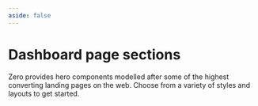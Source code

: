 ```yaml
---
aside: false
---
```


# Dashboard page sections

<!-- markdownlint-disable no-inline-html -->
<script setup>
import PreviewCode from '@theme/components/shared/PreviewCode.vue';
import TutorialNumber from '@theme/components/shared/TutorialNumber.vue';
</script>

Zero provides hero components modelled after some of the highest converting landing pages on the web. Choose from a variety of styles and layouts to get started.

<PreviewCode title="Simple centered">
  <template #preview>
    <img src="https://github.com/user-attachments/assets/791fbd51-46b9-4227-8a4c-d1959b1ee984" class="w-full h-full rounded-lg" lazy />
  </template>
  <template #code>
    <div class="language-blade vp-adaptive-theme line-numbers-mode"><button title="Copy Code" class="copy"></button><span class="lang">blade</span><pre class="shiki shiki-themes one-dark-pro one-dark-pro vp-code" tabindex="0"><code><span class="line"><span style="--shiki-light:#ABB2BF;--shiki-dark:#ABB2BF;">&lt;</span><span style="--shiki-light:#E06C75;--shiki-dark:#E06C75;">section</span><span style="--shiki-light:#D19A66;--shiki-dark:#D19A66;"> class</span><span style="--shiki-light:#ABB2BF;--shiki-dark:#ABB2BF;">=</span><span style="--shiki-light:#98C379;--shiki-dark:#98C379;">"relative z-20 w-full overflow-hidden zero-hero-section bg-[url(/public/assets/img/zero-hero.png)] bg-cover bg-no-repeat bg-center h-[calc(100vh-7rem)] flex flex-col justify-center items-center"</span><span style="--shiki-light:#D19A66;--shiki-dark:#D19A66;"> data-zero-component</span><span style="--shiki-light:#ABB2BF;--shiki-dark:#ABB2BF;">=</span><span style="--shiki-light:#98C379;--shiki-dark:#98C379;">"Hero"</span><span style="--shiki-light:#ABB2BF;--shiki-dark:#ABB2BF;">&gt;</span></span>
<span class="line"><span style="--shiki-light:#ABB2BF;--shiki-dark:#ABB2BF;">    &lt;</span><span style="--shiki-light:#E06C75;--shiki-dark:#E06C75;">div</span><span style="--shiki-light:#D19A66;--shiki-dark:#D19A66;"> class</span><span style="--shiki-light:#ABB2BF;--shiki-dark:#ABB2BF;">=</span><span style="--shiki-light:#98C379;--shiki-dark:#98C379;">"relative z-20 w-full overflow-hidden lg:relative"</span><span style="--shiki-light:#ABB2BF;--shiki-dark:#ABB2BF;">&gt;</span></span>
<span class="line"><span style="--shiki-light:#ABB2BF;--shiki-dark:#ABB2BF;">        &lt;</span><span style="--shiki-light:#E06C75;--shiki-dark:#E06C75;">div</span><span style="--shiki-light:#D19A66;--shiki-dark:#D19A66;"> id</span><span style="--shiki-light:#ABB2BF;--shiki-dark:#ABB2BF;">=</span><span style="--shiki-light:#98C379;--shiki-dark:#98C379;">"container"</span><span style="--shiki-light:#D19A66;--shiki-dark:#D19A66;"> class</span><span style="--shiki-light:#ABB2BF;--shiki-dark:#ABB2BF;">=</span><span style="--shiki-light:#98C379;--shiki-dark:#98C379;">"relative z-20 flex flex-col items-center h-auto pb-16 mx-auto max-w-7xl sm:pb-16 md:pb-20 lg:pb-28 md:px-3 md:pt-0 lg:flex-row lg:relative"</span><span style="--shiki-light:#ABB2BF;--shiki-dark:#ABB2BF;">&gt;</span></span>
<span class="line"><span style="--shiki-light:#ABB2BF;--shiki-dark:#ABB2BF;">            &lt;</span><span style="--shiki-light:#E06C75;--shiki-dark:#E06C75;">div</span><span style="--shiki-light:#D19A66;--shiki-dark:#D19A66;"> class</span><span style="--shiki-light:#ABB2BF;--shiki-dark:#ABB2BF;">=</span><span style="--shiki-light:#98C379;--shiki-dark:#98C379;">"px-4 pt-10 mx-auto md:pt-20 max-w-7xl lg:pt-24 lg:px-8"</span><span style="--shiki-light:#ABB2BF;--shiki-dark:#ABB2BF;">&gt;</span></span>
<span class="line"><span style="--shiki-light:#ABB2BF;--shiki-dark:#ABB2BF;">                &lt;</span><span style="--shiki-light:#E06C75;--shiki-dark:#E06C75;">div</span><span style="--shiki-light:#D19A66;--shiki-dark:#D19A66;"> class</span><span style="--shiki-light:#ABB2BF;--shiki-dark:#ABB2BF;">=</span><span style="--shiki-light:#98C379;--shiki-dark:#98C379;">"relative z-20 max-w-5xl mx-auto text-left sm:text-center"</span><span style="--shiki-light:#ABB2BF;--shiki-dark:#ABB2BF;">&gt;</span></span>
<span class="line"><span style="--shiki-light:#ABB2BF;--shiki-dark:#ABB2BF;">                    &lt;</span><span style="--shiki-light:#E06C75;--shiki-dark:#E06C75;">h1</span><span style="--shiki-light:#D19A66;--shiki-dark:#D19A66;"> class</span><span style="--shiki-light:#ABB2BF;--shiki-dark:#ABB2BF;">=</span><span style="--shiki-light:#98C379;--shiki-dark:#98C379;">"max-w-full mx-auto text-4xl font-bold sm:text-pretty tracking-tighter sm:tracking-normal sm:text-6xl text-neutral-950 md:text-7xl lg:text-8xl xl:text-[102px] giarek"</span><span style="--shiki-light:#ABB2BF;--shiki-dark:#ABB2BF;">&gt;</span></span>
<span class="line"><span style="--shiki-light:#ABB2BF;--shiki-dark:#ABB2BF;">                        Compose your UIs&lt;</span><span style="--shiki-light:#E06C75;--shiki-dark:#E06C75;">br</span><span style="--shiki-light:#ABB2BF;--shiki-dark:#ABB2BF;">&gt;&lt;</span><span style="--shiki-light:#E06C75;--shiki-dark:#E06C75;">span</span><span style="--shiki-light:#D19A66;--shiki-dark:#D19A66;"> class</span><span style="--shiki-light:#ABB2BF;--shiki-dark:#ABB2BF;">=</span><span style="--shiki-light:#98C379;--shiki-dark:#98C379;">"bg-[linear-gradient(315deg,#FFAA49_25%,#EC504B)] bg-clip-text [-webkit-text-fill-color:transparent]"</span><span style="--shiki-light:#ABB2BF;--shiki-dark:#ABB2BF;">&gt;Supafast...&lt;/</span><span style="--shiki-light:#E06C75;--shiki-dark:#E06C75;">span</span><span style="--shiki-light:#ABB2BF;--shiki-dark:#ABB2BF;">&gt;</span></span>
<span class="line"><span style="--shiki-light:#ABB2BF;--shiki-dark:#ABB2BF;">                    &lt;/</span><span style="--shiki-light:#E06C75;--shiki-dark:#E06C75;">h1</span><span style="--shiki-light:#ABB2BF;--shiki-dark:#ABB2BF;">&gt;</span></span>
<span class="line"><span style="--shiki-light:#ABB2BF;--shiki-dark:#ABB2BF;">                    &lt;</span><span style="--shiki-light:#E06C75;--shiki-dark:#E06C75;">p</span><span style="--shiki-light:#D19A66;--shiki-dark:#D19A66;"> class</span><span style="--shiki-light:#ABB2BF;--shiki-dark:#ABB2BF;">=</span><span style="--shiki-light:#98C379;--shiki-dark:#98C379;">"w-full max-w-full mx-auto mt-4 text-base text-left text-neutral-600 sm:w-auto sm:text-center sm:mt-5 sm:max-w-3xl md:text-lg lg:text-xl"</span><span style="--shiki-light:#ABB2BF;--shiki-dark:#ABB2BF;">&gt;</span></span>
<span class="line"><span style="--shiki-light:#ABB2BF;--shiki-dark:#ABB2BF;">                        Leaf Zero is a carefully crafted group of free components, page</span></span>
<span class="line"><span style="--shiki-light:#ABB2BF;--shiki-dark:#ABB2BF;">                        sections, UI blocks and application scaffolds, fully charged</span></span>
<span class="line"><span style="--shiki-light:#ABB2BF;--shiki-dark:#ABB2BF;">                        with Alpine, Leaf and Tailwind that will get you started on</span></span>
<span class="line"><span style="--shiki-light:#ABB2BF;--shiki-dark:#ABB2BF;">                        your next big idea in minutes</span></span>
<span class="line"><span style="--shiki-light:#ABB2BF;--shiki-dark:#ABB2BF;">                    &lt;/</span><span style="--shiki-light:#E06C75;--shiki-dark:#E06C75;">p</span><span style="--shiki-light:#ABB2BF;--shiki-dark:#ABB2BF;">&gt;</span></span>
<span class="line"><span style="--shiki-light:#ABB2BF;--shiki-dark:#ABB2BF;">                &lt;/</span><span style="--shiki-light:#E06C75;--shiki-dark:#E06C75;">div</span><span style="--shiki-light:#ABB2BF;--shiki-dark:#ABB2BF;">&gt;</span></span>
<span class="line"></span>
<span class="line"><span style="--shiki-light:#ABB2BF;--shiki-dark:#ABB2BF;">                &lt;</span><span style="--shiki-light:#E06C75;--shiki-dark:#E06C75;">div</span><span style="--shiki-light:#D19A66;--shiki-dark:#D19A66;"> class</span><span style="--shiki-light:#ABB2BF;--shiki-dark:#ABB2BF;">=</span><span style="--shiki-light:#98C379;--shiki-dark:#98C379;">"mt-10 flex justify-center flex-wrap gap-4"</span><span style="--shiki-light:#ABB2BF;--shiki-dark:#ABB2BF;">&gt;</span></span>
<span class="line"><span style="--shiki-light:#ABB2BF;--shiki-dark:#ABB2BF;">                    &lt;</span><span style="--shiki-light:#E06C75;--shiki-dark:#E06C75;">div</span><span style="--shiki-light:#61AFEF;--shiki-dark:#61AFEF;"> @keydown</span><span style="--shiki-light:#D19A66;--shiki-dark:#D19A66;">.escape.window</span><span style="--shiki-light:#ABB2BF;--shiki-dark:#ABB2BF;">=</span><span style="--shiki-light:#98C379;--shiki-dark:#98C379;">"modalOpen = false"</span><span style="--shiki-light:#D19A66;--shiki-dark:#D19A66;"> class</span><span style="--shiki-light:#ABB2BF;--shiki-dark:#ABB2BF;">=</span><span style="--shiki-light:#98C379;--shiki-dark:#98C379;">"relative z-50 w-auto h-auto"</span><span style="--shiki-light:#ABB2BF;--shiki-dark:#ABB2BF;">&gt;</span></span>
<span class="line"><span style="--shiki-light:#ABB2BF;--shiki-dark:#ABB2BF;">                        &lt;</span><span style="--shiki-light:#E06C75;--shiki-dark:#E06C75;">button</span><span style="--shiki-light:#D19A66;--shiki-dark:#D19A66;"> href</span><span style="--shiki-light:#ABB2BF;--shiki-dark:#ABB2BF;">=</span><span style="--shiki-light:#98C379;--shiki-dark:#98C379;">"#subscribe"</span><span style="--shiki-light:#61AFEF;--shiki-dark:#61AFEF;"> @click</span><span style="--shiki-light:#FFFFFF;--shiki-dark:#FFFFFF;">="modalOpen=true"</span><span style="--shiki-light:#D19A66;--shiki-dark:#D19A66;"> data-zero-component</span><span style="--shiki-light:#ABB2BF;--shiki-dark:#ABB2BF;">=</span><span style="--shiki-light:#98C379;--shiki-dark:#98C379;">"Button"</span><span style="--shiki-light:#D19A66;--shiki-dark:#D19A66;"> class</span><span style="--shiki-light:#ABB2BF;--shiki-dark:#ABB2BF;">=</span><span style="--shiki-light:#98C379;--shiki-dark:#98C379;">"transition-all inline-flex justify-center rounded-lg text-sm font-semibold py-2.5 px-4 bg-[#EC504B] text-white hover:bg-[#FF6A49]"</span><span style="--shiki-light:#ABB2BF;--shiki-dark:#ABB2BF;">&gt;</span></span>
<span class="line"><span style="--shiki-light:#ABB2BF;--shiki-dark:#ABB2BF;">                            Get early-access&lt;</span><span style="--shiki-light:#E06C75;--shiki-dark:#E06C75;">span</span><span style="--shiki-light:#D19A66;--shiki-dark:#D19A66;"> class</span><span style="--shiki-light:#ABB2BF;--shiki-dark:#ABB2BF;">=</span><span style="--shiki-light:#98C379;--shiki-dark:#98C379;">"ml-2"</span><span style="--shiki-light:#D19A66;--shiki-dark:#D19A66;"> aria-hidden</span><span style="--shiki-light:#ABB2BF;--shiki-dark:#ABB2BF;">=</span><span style="--shiki-light:#98C379;--shiki-dark:#98C379;">"true"</span><span style="--shiki-light:#ABB2BF;--shiki-dark:#ABB2BF;">&gt;→&lt;/</span><span style="--shiki-light:#E06C75;--shiki-dark:#E06C75;">span</span><span style="--shiki-light:#ABB2BF;--shiki-dark:#ABB2BF;">&gt;</span></span>
<span class="line"><span style="--shiki-light:#ABB2BF;--shiki-dark:#ABB2BF;">                        &lt;/</span><span style="--shiki-light:#E06C75;--shiki-dark:#E06C75;">button</span><span style="--shiki-light:#ABB2BF;--shiki-dark:#ABB2BF;">&gt;</span></span>
<span class="line"><span style="--shiki-light:#ABB2BF;--shiki-dark:#ABB2BF;">                        &lt;</span><span style="--shiki-light:#E06C75;--shiki-dark:#E06C75;">template</span><span style="--shiki-light:#D19A66;--shiki-dark:#D19A66;"> x-teleport</span><span style="--shiki-light:#ABB2BF;--shiki-dark:#ABB2BF;">=</span><span style="--shiki-light:#98C379;--shiki-dark:#98C379;">"body"</span><span style="--shiki-light:#D19A66;--shiki-dark:#D19A66;"> data-teleport-template</span><span style="--shiki-light:#ABB2BF;--shiki-dark:#ABB2BF;">=</span><span style="--shiki-light:#98C379;--shiki-dark:#98C379;">"true"</span><span style="--shiki-light:#ABB2BF;--shiki-dark:#ABB2BF;">&gt;</span></span>
<span class="line"><span style="--shiki-light:#ABB2BF;--shiki-dark:#ABB2BF;">                            &lt;</span><span style="--shiki-light:#E06C75;--shiki-dark:#E06C75;">div</span><span style="--shiki-light:#D19A66;--shiki-dark:#D19A66;"> x-show</span><span style="--shiki-light:#ABB2BF;--shiki-dark:#ABB2BF;">=</span><span style="--shiki-light:#98C379;--shiki-dark:#98C379;">"modalOpen"</span><span style="--shiki-light:#D19A66;--shiki-dark:#D19A66;"> class</span><span style="--shiki-light:#ABB2BF;--shiki-dark:#ABB2BF;">=</span><span style="--shiki-light:#98C379;--shiki-dark:#98C379;">"fixed top-0 left-0 z-[99] flex items-center justify-center w-screen h-screen"</span><span style="--shiki-light:#D19A66;--shiki-dark:#D19A66;"> x-cloak</span><span style="--shiki-light:#ABB2BF;--shiki-dark:#ABB2BF;">=</span><span style="--shiki-light:#98C379;--shiki-dark:#98C379;">""</span><span style="--shiki-light:#ABB2BF;--shiki-dark:#ABB2BF;">&gt;</span></span>
<span class="line"><span style="--shiki-light:#ABB2BF;--shiki-dark:#ABB2BF;">                                &lt;</span><span style="--shiki-light:#E06C75;--shiki-dark:#E06C75;">div</span><span style="--shiki-light:#D19A66;--shiki-dark:#D19A66;"> x-show</span><span style="--shiki-light:#ABB2BF;--shiki-dark:#ABB2BF;">=</span><span style="--shiki-light:#98C379;--shiki-dark:#98C379;">"modalOpen"</span><span style="--shiki-light:#D19A66;--shiki-dark:#D19A66;"> x-transition:enter</span><span style="--shiki-light:#ABB2BF;--shiki-dark:#ABB2BF;">=</span><span style="--shiki-light:#98C379;--shiki-dark:#98C379;">"ease-out duration-300"</span><span style="--shiki-light:#D19A66;--shiki-dark:#D19A66;"> x-transition:enter-start</span><span style="--shiki-light:#ABB2BF;--shiki-dark:#ABB2BF;">=</span><span style="--shiki-light:#98C379;--shiki-dark:#98C379;">"opacity-0"</span><span style="--shiki-light:#D19A66;--shiki-dark:#D19A66;"> x-transition:enter-end</span><span style="--shiki-light:#ABB2BF;--shiki-dark:#ABB2BF;">=</span><span style="--shiki-light:#98C379;--shiki-dark:#98C379;">"opacity-100"</span><span style="--shiki-light:#D19A66;--shiki-dark:#D19A66;"> x-transition:leave</span><span style="--shiki-light:#ABB2BF;--shiki-dark:#ABB2BF;">=</span><span style="--shiki-light:#98C379;--shiki-dark:#98C379;">"ease-in duration-300"</span><span style="--shiki-light:#D19A66;--shiki-dark:#D19A66;"> x-transition:leave-start</span><span style="--shiki-light:#ABB2BF;--shiki-dark:#ABB2BF;">=</span><span style="--shiki-light:#98C379;--shiki-dark:#98C379;">"opacity-100"</span><span style="--shiki-light:#D19A66;--shiki-dark:#D19A66;"> x-transition:leave-end</span><span style="--shiki-light:#ABB2BF;--shiki-dark:#ABB2BF;">=</span><span style="--shiki-light:#98C379;--shiki-dark:#98C379;">"opacity-0"</span><span style="--shiki-light:#61AFEF;--shiki-dark:#61AFEF;"> @click</span><span style="--shiki-light:#FFFFFF;--shiki-dark:#FFFFFF;">="modalOpen=false"</span><span style="--shiki-light:#D19A66;--shiki-dark:#D19A66;"> class</span><span style="--shiki-light:#ABB2BF;--shiki-dark:#ABB2BF;">=</span><span style="--shiki-light:#98C379;--shiki-dark:#98C379;">"absolute inset-0 w-full h-full bg-black bg-opacity-40"</span><span style="--shiki-light:#ABB2BF;--shiki-dark:#ABB2BF;">&gt;&lt;/</span><span style="--shiki-light:#E06C75;--shiki-dark:#E06C75;">div</span><span style="--shiki-light:#ABB2BF;--shiki-dark:#ABB2BF;">&gt;</span></span>
<span class="line"><span style="--shiki-light:#ABB2BF;--shiki-dark:#ABB2BF;">                                &lt;</span><span style="--shiki-light:#E06C75;--shiki-dark:#E06C75;">div</span><span style="--shiki-light:#D19A66;--shiki-dark:#D19A66;"> x-show</span><span style="--shiki-light:#ABB2BF;--shiki-dark:#ABB2BF;">=</span><span style="--shiki-light:#98C379;--shiki-dark:#98C379;">"modalOpen"</span><span style="--shiki-light:#D19A66;--shiki-dark:#D19A66;"> x-trap.inert.noscroll</span><span style="--shiki-light:#ABB2BF;--shiki-dark:#ABB2BF;">=</span><span style="--shiki-light:#98C379;--shiki-dark:#98C379;">"modalOpen"</span><span style="--shiki-light:#D19A66;--shiki-dark:#D19A66;"> x-transition:enter</span><span style="--shiki-light:#ABB2BF;--shiki-dark:#ABB2BF;">=</span><span style="--shiki-light:#98C379;--shiki-dark:#98C379;">"ease-out duration-300"</span><span style="--shiki-light:#D19A66;--shiki-dark:#D19A66;"> x-transition:enter-start</span><span style="--shiki-light:#ABB2BF;--shiki-dark:#ABB2BF;">=</span><span style="--shiki-light:#98C379;--shiki-dark:#98C379;">"opacity-0 translate-y-4 sm:translate-y-0 sm:scale-95"</span><span style="--shiki-light:#D19A66;--shiki-dark:#D19A66;"> x-transition:enter-end</span><span style="--shiki-light:#ABB2BF;--shiki-dark:#ABB2BF;">=</span><span style="--shiki-light:#98C379;--shiki-dark:#98C379;">"opacity-100 translate-y-0 sm:scale-100"</span><span style="--shiki-light:#D19A66;--shiki-dark:#D19A66;"> x-transition:leave</span><span style="--shiki-light:#ABB2BF;--shiki-dark:#ABB2BF;">=</span><span style="--shiki-light:#98C379;--shiki-dark:#98C379;">"ease-in duration-200"</span><span style="--shiki-light:#D19A66;--shiki-dark:#D19A66;"> x-transition:leave-start</span><span style="--shiki-light:#ABB2BF;--shiki-dark:#ABB2BF;">=</span><span style="--shiki-light:#98C379;--shiki-dark:#98C379;">"opacity-100 translate-y-0 sm:scale-100"</span><span style="--shiki-light:#D19A66;--shiki-dark:#D19A66;"> x-transition:leave-end</span><span style="--shiki-light:#ABB2BF;--shiki-dark:#ABB2BF;">=</span><span style="--shiki-light:#98C379;--shiki-dark:#98C379;">"opacity-0 translate-y-4 sm:translate-y-0 sm:scale-95"</span><span style="--shiki-light:#D19A66;--shiki-dark:#D19A66;"> class</span><span style="--shiki-light:#ABB2BF;--shiki-dark:#ABB2BF;">=</span><span style="--shiki-light:#98C379;--shiki-dark:#98C379;">"relative w-full py-6 bg-white px-7 sm:max-w-lg sm:rounded-lg"</span><span style="--shiki-light:#ABB2BF;--shiki-dark:#ABB2BF;">&gt;</span></span>
<span class="line"><span style="--shiki-light:#ABB2BF;--shiki-dark:#ABB2BF;">                                    &lt;</span><span style="--shiki-light:#E06C75;--shiki-dark:#E06C75;">div</span><span style="--shiki-light:#D19A66;--shiki-dark:#D19A66;"> class</span><span style="--shiki-light:#ABB2BF;--shiki-dark:#ABB2BF;">=</span><span style="--shiki-light:#98C379;--shiki-dark:#98C379;">"flex items-center justify-between pb-2"</span><span style="--shiki-light:#ABB2BF;--shiki-dark:#ABB2BF;">&gt;</span></span>
<span class="line"><span style="--shiki-light:#ABB2BF;--shiki-dark:#ABB2BF;">                                        &lt;</span><span style="--shiki-light:#E06C75;--shiki-dark:#E06C75;">h3</span><span style="--shiki-light:#D19A66;--shiki-dark:#D19A66;"> class</span><span style="--shiki-light:#ABB2BF;--shiki-dark:#ABB2BF;">=</span><span style="--shiki-light:#98C379;--shiki-dark:#98C379;">"text-lg font-semibold"</span><span style="--shiki-light:#ABB2BF;--shiki-dark:#ABB2BF;">&gt;Get Early Access to Leaf Zero</span></span>
<span class="line"><span style="--shiki-light:#ABB2BF;--shiki-dark:#ABB2BF;">                                            Components&lt;/</span><span style="--shiki-light:#E06C75;--shiki-dark:#E06C75;">h3</span><span style="--shiki-light:#ABB2BF;--shiki-dark:#ABB2BF;">&gt;</span></span>
<span class="line"><span style="--shiki-light:#ABB2BF;--shiki-dark:#ABB2BF;">                                        &lt;</span><span style="--shiki-light:#E06C75;--shiki-dark:#E06C75;">button</span><span style="--shiki-light:#61AFEF;--shiki-dark:#61AFEF;"> @click</span><span style="--shiki-light:#FFFFFF;--shiki-dark:#FFFFFF;">="modalOpen=false"</span><span style="--shiki-light:#D19A66;--shiki-dark:#D19A66;"> class</span><span style="--shiki-light:#ABB2BF;--shiki-dark:#ABB2BF;">=</span><span style="--shiki-light:#98C379;--shiki-dark:#98C379;">"absolute top-0 right-0 flex items-center justify-center w-8 h-8 mt-5 mr-5 text-gray-600 rounded-full hover:text-gray-800 hover:bg-gray-50"</span><span style="--shiki-light:#ABB2BF;--shiki-dark:#ABB2BF;">&gt;</span></span>
<span class="line"><span style="--shiki-light:#ABB2BF;--shiki-dark:#ABB2BF;">                                            &lt;</span><span style="--shiki-light:#E06C75;--shiki-dark:#E06C75;">svg</span><span style="--shiki-light:#D19A66;--shiki-dark:#D19A66;"> class</span><span style="--shiki-light:#ABB2BF;--shiki-dark:#ABB2BF;">=</span><span style="--shiki-light:#98C379;--shiki-dark:#98C379;">"w-5 h-5"</span><span style="--shiki-light:#D19A66;--shiki-dark:#D19A66;"> xmlns</span><span style="--shiki-light:#ABB2BF;--shiki-dark:#ABB2BF;">=</span><span style="--shiki-light:#98C379;--shiki-dark:#98C379;">"http://www.w3.org/2000/svg"</span><span style="--shiki-light:#D19A66;--shiki-dark:#D19A66;"> fill</span><span style="--shiki-light:#ABB2BF;--shiki-dark:#ABB2BF;">=</span><span style="--shiki-light:#98C379;--shiki-dark:#98C379;">"none"</span><span style="--shiki-light:#D19A66;--shiki-dark:#D19A66;"> viewBox</span><span style="--shiki-light:#ABB2BF;--shiki-dark:#ABB2BF;">=</span><span style="--shiki-light:#98C379;--shiki-dark:#98C379;">"0 0 24 24"</span><span style="--shiki-light:#D19A66;--shiki-dark:#D19A66;"> stroke-width</span><span style="--shiki-light:#ABB2BF;--shiki-dark:#ABB2BF;">=</span><span style="--shiki-light:#98C379;--shiki-dark:#98C379;">"1.5"</span><span style="--shiki-light:#D19A66;--shiki-dark:#D19A66;"> stroke</span><span style="--shiki-light:#ABB2BF;--shiki-dark:#ABB2BF;">=</span><span style="--shiki-light:#98C379;--shiki-dark:#98C379;">"currentColor"</span><span style="--shiki-light:#ABB2BF;--shiki-dark:#ABB2BF;">&gt;</span></span>
<span class="line"><span style="--shiki-light:#ABB2BF;--shiki-dark:#ABB2BF;">                                                &lt;</span><span style="--shiki-light:#E06C75;--shiki-dark:#E06C75;">path</span><span style="--shiki-light:#D19A66;--shiki-dark:#D19A66;"> stroke-linecap</span><span style="--shiki-light:#ABB2BF;--shiki-dark:#ABB2BF;">=</span><span style="--shiki-light:#98C379;--shiki-dark:#98C379;">"round"</span><span style="--shiki-light:#D19A66;--shiki-dark:#D19A66;"> stroke-linejoin</span><span style="--shiki-light:#ABB2BF;--shiki-dark:#ABB2BF;">=</span><span style="--shiki-light:#98C379;--shiki-dark:#98C379;">"round"</span><span style="--shiki-light:#D19A66;--shiki-dark:#D19A66;"> d</span><span style="--shiki-light:#ABB2BF;--shiki-dark:#ABB2BF;">=</span><span style="--shiki-light:#98C379;--shiki-dark:#98C379;">"M6 18L18 6M6 6l12 12"</span><span style="--shiki-light:#ABB2BF;--shiki-dark:#ABB2BF;">&gt;&lt;/</span><span style="--shiki-light:#E06C75;--shiki-dark:#E06C75;">path</span><span style="--shiki-light:#ABB2BF;--shiki-dark:#ABB2BF;">&gt;</span></span>
<span class="line"><span style="--shiki-light:#ABB2BF;--shiki-dark:#ABB2BF;">                                            &lt;/</span><span style="--shiki-light:#E06C75;--shiki-dark:#E06C75;">svg</span><span style="--shiki-light:#ABB2BF;--shiki-dark:#ABB2BF;">&gt;</span></span>
<span class="line"><span style="--shiki-light:#ABB2BF;--shiki-dark:#ABB2BF;">                                        &lt;/</span><span style="--shiki-light:#E06C75;--shiki-dark:#E06C75;">button</span><span style="--shiki-light:#ABB2BF;--shiki-dark:#ABB2BF;">&gt;</span></span>
<span class="line"><span style="--shiki-light:#ABB2BF;--shiki-dark:#ABB2BF;">                                    &lt;/</span><span style="--shiki-light:#E06C75;--shiki-dark:#E06C75;">div</span><span style="--shiki-light:#ABB2BF;--shiki-dark:#ABB2BF;">&gt;</span></span>
<span class="line"><span style="--shiki-light:#ABB2BF;--shiki-dark:#ABB2BF;">                                    &lt;</span><span style="--shiki-light:#E06C75;--shiki-dark:#E06C75;">div</span><span style="--shiki-light:#D19A66;--shiki-dark:#D19A66;"> class</span><span style="--shiki-light:#ABB2BF;--shiki-dark:#ABB2BF;">=</span><span style="--shiki-light:#98C379;--shiki-dark:#98C379;">"relative w-auto"</span><span style="--shiki-light:#ABB2BF;--shiki-dark:#ABB2BF;">&gt;</span></span>
<span class="line"><span style="--shiki-light:#ABB2BF;--shiki-dark:#ABB2BF;">                                        &lt;</span><span style="--shiki-light:#E06C75;--shiki-dark:#E06C75;">p</span><span style="--shiki-light:#D19A66;--shiki-dark:#D19A66;"> class</span><span style="--shiki-light:#ABB2BF;--shiki-dark:#ABB2BF;">=</span><span style="--shiki-light:#98C379;--shiki-dark:#98C379;">"text-sm text-gray-600"</span><span style="--shiki-light:#ABB2BF;--shiki-dark:#ABB2BF;">&gt;</span></span>
<span class="line"><span style="--shiki-light:#ABB2BF;--shiki-dark:#ABB2BF;">                                            Leaf Zero is free and more components will be available in a few</span></span>
<span class="line"><span style="--shiki-light:#ABB2BF;--shiki-dark:#ABB2BF;">                                            weeks, however,</span></span>
<span class="line"><span style="--shiki-light:#ABB2BF;--shiki-dark:#ABB2BF;">                                            you can get early-access to every free component, page section, UI</span></span>
<span class="line"><span style="--shiki-light:#ABB2BF;--shiki-dark:#ABB2BF;">                                            block plus a few more goodies by pre-ordering our starter kit</span></span>
<span class="line"><span style="--shiki-light:#ABB2BF;--shiki-dark:#ABB2BF;">                                            paperplane.</span></span>
<span class="line"><span style="--shiki-light:#ABB2BF;--shiki-dark:#ABB2BF;">                                        &lt;/</span><span style="--shiki-light:#E06C75;--shiki-dark:#E06C75;">p</span><span style="--shiki-light:#ABB2BF;--shiki-dark:#ABB2BF;">&gt;</span></span>
<span class="line"><span style="--shiki-light:#ABB2BF;--shiki-dark:#ABB2BF;">                                        &lt;</span><span style="--shiki-light:#E06C75;--shiki-dark:#E06C75;">img</span><span style="--shiki-light:#D19A66;--shiki-dark:#D19A66;"> src</span><span style="--shiki-light:#ABB2BF;--shiki-dark:#ABB2BF;">=</span><span style="--shiki-light:#98C379;--shiki-dark:#98C379;">"https://github.com/user-attachments/assets/f9c7999e-618f-451a-b176-28ba57ee71d8"</span><span style="--shiki-light:#D19A66;--shiki-dark:#D19A66;"> alt</span><span style="--shiki-light:#ABB2BF;--shiki-dark:#ABB2BF;">=</span><span style="--shiki-light:#98C379;--shiki-dark:#98C379;">""</span><span style="--shiki-light:#D19A66;--shiki-dark:#D19A66;"> class</span><span style="--shiki-light:#ABB2BF;--shiki-dark:#ABB2BF;">=</span><span style="--shiki-light:#98C379;--shiki-dark:#98C379;">"w-full mt-4 mb-2 rounded-lg"</span><span style="--shiki-light:#ABB2BF;--shiki-dark:#ABB2BF;">&gt;</span></span>
<span class="line"><span style="--shiki-light:#ABB2BF;--shiki-dark:#ABB2BF;">                                        &lt;</span><span style="--shiki-light:#E06C75;--shiki-dark:#E06C75;">a</span><span style="--shiki-light:#D19A66;--shiki-dark:#D19A66;"> href</span><span style="--shiki-light:#ABB2BF;--shiki-dark:#ABB2BF;">=</span><span style="--shiki-light:#98C379;--shiki-dark:#98C379;">"https://paperplane.leafphp.dev"</span><span style="--shiki-light:#D19A66;--shiki-dark:#D19A66;"> data-zero-component</span><span style="--shiki-light:#ABB2BF;--shiki-dark:#ABB2BF;">=</span><span style="--shiki-light:#98C379;--shiki-dark:#98C379;">"Button"</span><span style="--shiki-light:#D19A66;--shiki-dark:#D19A66;"> class</span><span style="--shiki-light:#ABB2BF;--shiki-dark:#ABB2BF;">=</span><span style="--shiki-light:#98C379;--shiki-dark:#98C379;">"transition-all inline-flex w-full mt-4 justify-center rounded-lg text-sm font-semibold py-2.5 px-4 bg-[#EC504B] text-white hover:bg-[#FF6A49]"</span><span style="--shiki-light:#ABB2BF;--shiki-dark:#ABB2BF;">&gt;</span></span>
<span class="line"><span style="--shiki-light:#ABB2BF;--shiki-dark:#ABB2BF;">                                            View paperplane&lt;</span><span style="--shiki-light:#E06C75;--shiki-dark:#E06C75;">span</span><span style="--shiki-light:#D19A66;--shiki-dark:#D19A66;"> class</span><span style="--shiki-light:#ABB2BF;--shiki-dark:#ABB2BF;">=</span><span style="--shiki-light:#98C379;--shiki-dark:#98C379;">"ml-2"</span><span style="--shiki-light:#D19A66;--shiki-dark:#D19A66;"> aria-hidden</span><span style="--shiki-light:#ABB2BF;--shiki-dark:#ABB2BF;">=</span><span style="--shiki-light:#98C379;--shiki-dark:#98C379;">"true"</span><span style="--shiki-light:#ABB2BF;--shiki-dark:#ABB2BF;">&gt;→&lt;/</span><span style="--shiki-light:#E06C75;--shiki-dark:#E06C75;">span</span><span style="--shiki-light:#ABB2BF;--shiki-dark:#ABB2BF;">&gt;</span></span>
<span class="line"><span style="--shiki-light:#ABB2BF;--shiki-dark:#ABB2BF;">                                        &lt;/</span><span style="--shiki-light:#E06C75;--shiki-dark:#E06C75;">a</span><span style="--shiki-light:#ABB2BF;--shiki-dark:#ABB2BF;">&gt;</span></span>
<span class="line"><span style="--shiki-light:#ABB2BF;--shiki-dark:#ABB2BF;">                                    &lt;/</span><span style="--shiki-light:#E06C75;--shiki-dark:#E06C75;">div</span><span style="--shiki-light:#ABB2BF;--shiki-dark:#ABB2BF;">&gt;</span></span>
<span class="line"><span style="--shiki-light:#ABB2BF;--shiki-dark:#ABB2BF;">                                &lt;/</span><span style="--shiki-light:#E06C75;--shiki-dark:#E06C75;">div</span><span style="--shiki-light:#ABB2BF;--shiki-dark:#ABB2BF;">&gt;</span></span>
<span class="line"><span style="--shiki-light:#ABB2BF;--shiki-dark:#ABB2BF;">                            &lt;/</span><span style="--shiki-light:#E06C75;--shiki-dark:#E06C75;">div</span><span style="--shiki-light:#ABB2BF;--shiki-dark:#ABB2BF;">&gt;</span></span>
<span class="line"><span style="--shiki-light:#ABB2BF;--shiki-dark:#ABB2BF;">                        &lt;/</span><span style="--shiki-light:#E06C75;--shiki-dark:#E06C75;">template</span><span style="--shiki-light:#ABB2BF;--shiki-dark:#ABB2BF;">&gt;</span></span>
<span class="line"><span style="--shiki-light:#ABB2BF;--shiki-dark:#ABB2BF;">                    &lt;/</span><span style="--shiki-light:#E06C75;--shiki-dark:#E06C75;">div</span><span style="--shiki-light:#ABB2BF;--shiki-dark:#ABB2BF;">&gt;</span></span>
<span class="line"><span style="--shiki-light:#ABB2BF;--shiki-dark:#ABB2BF;">                    &lt;</span><span style="--shiki-light:#E06C75;--shiki-dark:#E06C75;">a</span><span style="--shiki-light:#D19A66;--shiki-dark:#D19A66;"> href</span><span style="--shiki-light:#ABB2BF;--shiki-dark:#ABB2BF;">=</span><span style="--shiki-light:#98C379;--shiki-dark:#98C379;">"https://leafphp.dev"</span><span style="--shiki-light:#D19A66;--shiki-dark:#D19A66;"> variant</span><span style="--shiki-light:#ABB2BF;--shiki-dark:#ABB2BF;">=</span><span style="--shiki-light:#98C379;--shiki-dark:#98C379;">"outline"</span><span style="--shiki-light:#D19A66;--shiki-dark:#D19A66;"> data-zero-component</span><span style="--shiki-light:#ABB2BF;--shiki-dark:#ABB2BF;">=</span><span style="--shiki-light:#98C379;--shiki-dark:#98C379;">"Button"</span><span style="--shiki-light:#D19A66;--shiki-dark:#D19A66;"> class</span><span style="--shiki-light:#ABB2BF;--shiki-dark:#ABB2BF;">=</span><span style="--shiki-light:#98C379;--shiki-dark:#98C379;">"transition-all inline-flex justify-center rounded-lg text-sm font-semibold py-2.5 px-4 bg-white/0 text-slate-900 ring-1 ring-slate-900/10 hover:bg-white/25 hover:ring-slate-900/15 whitespace-nowrap"</span><span style="--shiki-light:#ABB2BF;--shiki-dark:#ABB2BF;">&gt;Checkout</span></span>
<span class="line"><span style="--shiki-light:#ABB2BF;--shiki-dark:#ABB2BF;">                        Leaf PHP&lt;/</span><span style="--shiki-light:#E06C75;--shiki-dark:#E06C75;">a</span><span style="--shiki-light:#ABB2BF;--shiki-dark:#ABB2BF;">&gt;</span></span>
<span class="line"><span style="--shiki-light:#ABB2BF;--shiki-dark:#ABB2BF;">                &lt;/</span><span style="--shiki-light:#E06C75;--shiki-dark:#E06C75;">div</span><span style="--shiki-light:#ABB2BF;--shiki-dark:#ABB2BF;">&gt;</span></span>
<span class="line"><span style="--shiki-light:#ABB2BF;--shiki-dark:#ABB2BF;">            &lt;/</span><span style="--shiki-light:#E06C75;--shiki-dark:#E06C75;">div</span><span style="--shiki-light:#ABB2BF;--shiki-dark:#ABB2BF;">&gt;</span></span>
<span class="line"><span style="--shiki-light:#ABB2BF;--shiki-dark:#ABB2BF;">        &lt;/</span><span style="--shiki-light:#E06C75;--shiki-dark:#E06C75;">div</span><span style="--shiki-light:#ABB2BF;--shiki-dark:#ABB2BF;">&gt;</span></span>
<span class="line"><span style="--shiki-light:#ABB2BF;--shiki-dark:#ABB2BF;">    &lt;/</span><span style="--shiki-light:#E06C75;--shiki-dark:#E06C75;">div</span><span style="--shiki-light:#ABB2BF;--shiki-dark:#ABB2BF;">&gt;</span></span>
<span class="line"><span style="--shiki-light:#ABB2BF;--shiki-dark:#ABB2BF;">&lt;/</span><span style="--shiki-light:#E06C75;--shiki-dark:#E06C75;">section</span><span style="--shiki-light:#ABB2BF;--shiki-dark:#ABB2BF;">&gt;</span></span></code></pre><div class="line-numbers-wrapper" aria-hidden="true"><span class="line-number">1</span><br><span class="line-number">2</span><br><span class="line-number">3</span><br><span class="line-number">4</span><br><span class="line-number">5</span><br><span class="line-number">6</span><br><span class="line-number">7</span><br><span class="line-number">8</span><br><span class="line-number">9</span><br><span class="line-number">10</span><br><span class="line-number">11</span><br><span class="line-number">12</span><br><span class="line-number">13</span><br><span class="line-number">14</span><br><span class="line-number">15</span><br><span class="line-number">16</span><br><span class="line-number">17</span><br><span class="line-number">18</span><br><span class="line-number">19</span><br><span class="line-number">20</span><br><span class="line-number">21</span><br><span class="line-number">22</span><br><span class="line-number">23</span><br><span class="line-number">24</span><br><span class="line-number">25</span><br><span class="line-number">26</span><br><span class="line-number">27</span><br><span class="line-number">28</span><br><span class="line-number">29</span><br><span class="line-number">30</span><br><span class="line-number">31</span><br><span class="line-number">32</span><br><span class="line-number">33</span><br><span class="line-number">34</span><br><span class="line-number">35</span><br><span class="line-number">36</span><br><span class="line-number">37</span><br><span class="line-number">38</span><br><span class="line-number">39</span><br><span class="line-number">40</span><br><span class="line-number">41</span><br><span class="line-number">42</span><br><span class="line-number">43</span><br><span class="line-number">44</span><br><span class="line-number">45</span><br><span class="line-number">46</span><br><span class="line-number">47</span><br><span class="line-number">48</span><br><span class="line-number">49</span><br><span class="line-number">50</span><br><span class="line-number">51</span><br><span class="line-number">52</span><br><span class="line-number">53</span><br><span class="line-number">54</span><br><span class="line-number">55</span><br><span class="line-number">56</span><br><span class="line-number">57</span><br><span class="line-number">58</span><br></div></div>
  </template>
</PreviewCode>

<PreviewCode title="Left with multiple images">
  <template #preview>
    <img src="https://github.com/user-attachments/assets/49e18a39-45fd-419d-8033-050528a4052e" class="w-full h-full rounded-lg" lazy />
  </template>
  <template #code>
    <div class="language-blade vp-adaptive-theme line-numbers-mode"><button title="Copy Code" class="copy"></button><span class="lang">blade</span><pre class="shiki shiki-themes one-dark-pro one-dark-pro vp-code" tabindex="0"><code><span class="line"><span style="--shiki-light:#ABB2BF;--shiki-dark:#ABB2BF;">&lt;</span><span style="--shiki-light:#E06C75;--shiki-dark:#E06C75;">section</span><span style="--shiki-light:#D19A66;--shiki-dark:#D19A66;"> class</span><span style="--shiki-light:#ABB2BF;--shiki-dark:#ABB2BF;">=</span><span style="--shiki-light:#98C379;--shiki-dark:#98C379;">"w-full"</span><span style="--shiki-light:#ABB2BF;--shiki-dark:#ABB2BF;">&gt;</span></span>
<span class="line"><span style="--shiki-light:#ABB2BF;--shiki-dark:#ABB2BF;">    &lt;</span><span style="--shiki-light:#E06C75;--shiki-dark:#E06C75;">div</span><span style="--shiki-light:#D19A66;--shiki-dark:#D19A66;"> class</span><span style="--shiki-light:#ABB2BF;--shiki-dark:#ABB2BF;">=</span><span style="--shiki-light:#98C379;--shiki-dark:#98C379;">"grid gap-8 sm:grid-cols-2 max-w-7xl mx-auto px-4 sm:px-6 md:px-8 py-20 md:py-32"</span><span style="--shiki-light:#ABB2BF;--shiki-dark:#ABB2BF;">&gt;</span></span>
<span class="line"><span style="--shiki-light:#ABB2BF;--shiki-dark:#ABB2BF;">        &lt;</span><span style="--shiki-light:#E06C75;--shiki-dark:#E06C75;">div</span><span style="--shiki-light:#D19A66;--shiki-dark:#D19A66;"> class</span><span style="--shiki-light:#ABB2BF;--shiki-dark:#ABB2BF;">=</span><span style="--shiki-light:#98C379;--shiki-dark:#98C379;">"z-10 col-span-1 sm:col-span-2 sm:col-start-1 sm:row-start-1"</span><span style="--shiki-light:#ABB2BF;--shiki-dark:#ABB2BF;">&gt;</span></span>
<span class="line"><span style="--shiki-light:#ABB2BF;--shiki-dark:#ABB2BF;">            &lt;</span><span style="--shiki-light:#E06C75;--shiki-dark:#E06C75;">div</span><span style="--shiki-light:#D19A66;--shiki-dark:#D19A66;"> class</span><span style="--shiki-light:#ABB2BF;--shiki-dark:#ABB2BF;">=</span><span style="--shiki-light:#98C379;--shiki-dark:#98C379;">"flex flex-col"</span><span style="--shiki-light:#D19A66;--shiki-dark:#D19A66;"> style</span><span style="--shiki-light:#ABB2BF;--shiki-dark:#ABB2BF;">=</span><span style="--shiki-light:#98C379;--shiki-dark:#98C379;">"--block-gap: 1rem; gap: var(--block-gap);"</span><span style="--shiki-light:#ABB2BF;--shiki-dark:#ABB2BF;">&gt;</span></span>
<span class="line"><span style="--shiki-light:#ABB2BF;--shiki-dark:#ABB2BF;">                &lt;</span><span style="--shiki-light:#E06C75;--shiki-dark:#E06C75;">h1</span><span style="--shiki-light:#D19A66;--shiki-dark:#D19A66;"> class</span><span style="--shiki-light:#ABB2BF;--shiki-dark:#ABB2BF;">=</span><span style="--shiki-light:#98C379;--shiki-dark:#98C379;">"max-w-full text-4xl font-bold sm:text-pretty tracking-tighter sm:tracking-normal sm:text-6xl text-neutral-100 md:text-7xl"</span><span style="--shiki-light:#ABB2BF;--shiki-dark:#ABB2BF;">&gt;</span></span>
<span class="line"><span style="--shiki-light:#ABB2BF;--shiki-dark:#ABB2BF;">                    Build your next idea&lt;</span><span style="--shiki-light:#E06C75;--shiki-dark:#E06C75;">br</span><span style="--shiki-light:#ABB2BF;--shiki-dark:#ABB2BF;">&gt;&lt;</span><span style="--shiki-light:#E06C75;--shiki-dark:#E06C75;">span</span><span style="--shiki-light:#D19A66;--shiki-dark:#D19A66;"> class</span><span style="--shiki-light:#ABB2BF;--shiki-dark:#ABB2BF;">=</span><span style="--shiki-light:#98C379;--shiki-dark:#98C379;">"bg-[linear-gradient(315deg,#6772E4_25%,#42d392)] bg-clip-text [-webkit-text-fill-color:transparent]"</span><span style="--shiki-light:#ABB2BF;--shiki-dark:#ABB2BF;">&gt;Supafast...&lt;/</span><span style="--shiki-light:#E06C75;--shiki-dark:#E06C75;">span</span><span style="--shiki-light:#ABB2BF;--shiki-dark:#ABB2BF;">&gt;</span></span>
<span class="line"><span style="--shiki-light:#ABB2BF;--shiki-dark:#ABB2BF;">                &lt;/</span><span style="--shiki-light:#E06C75;--shiki-dark:#E06C75;">h1</span><span style="--shiki-light:#ABB2BF;--shiki-dark:#ABB2BF;">&gt;</span></span>
<span class="line"><span style="--shiki-light:#ABB2BF;--shiki-dark:#ABB2BF;">                &lt;</span><span style="--shiki-light:#E06C75;--shiki-dark:#E06C75;">p</span><span style="--shiki-light:#D19A66;--shiki-dark:#D19A66;"> class</span><span style="--shiki-light:#ABB2BF;--shiki-dark:#ABB2BF;">=</span><span style="--shiki-light:#98C379;--shiki-dark:#98C379;">"w-full max-w-full mt-4 text-base text-neutral-300 sm:w-auto sm:mt-2 sm:max-w-2xl"</span><span style="--shiki-light:#ABB2BF;--shiki-dark:#ABB2BF;">&gt;</span></span>
<span class="line"><span style="--shiki-light:#ABB2BF;--shiki-dark:#ABB2BF;">                    Your perfect starter-kit to build your next big thing in days, not weeks. Simple, yet powerful,</span></span>
<span class="line"><span style="--shiki-light:#ABB2BF;--shiki-dark:#ABB2BF;">                    clear and concise, utilizing powerful tools and libraries to not just get you started, but to get</span></span>
<span class="line"><span style="--shiki-light:#ABB2BF;--shiki-dark:#ABB2BF;">                    you started right.</span></span>
<span class="line"><span style="--shiki-light:#ABB2BF;--shiki-dark:#ABB2BF;">                &lt;/</span><span style="--shiki-light:#E06C75;--shiki-dark:#E06C75;">p</span><span style="--shiki-light:#ABB2BF;--shiki-dark:#ABB2BF;">&gt;</span></span>
<span class="line"><span style="--shiki-light:#ABB2BF;--shiki-dark:#ABB2BF;">            &lt;/</span><span style="--shiki-light:#E06C75;--shiki-dark:#E06C75;">div</span><span style="--shiki-light:#ABB2BF;--shiki-dark:#ABB2BF;">&gt;</span></span>
<span class="line"><span style="--shiki-light:#ABB2BF;--shiki-dark:#ABB2BF;">            &lt;</span><span style="--shiki-light:#E06C75;--shiki-dark:#E06C75;">div</span><span style="--shiki-light:#D19A66;--shiki-dark:#D19A66;"> class</span><span style="--shiki-light:#ABB2BF;--shiki-dark:#ABB2BF;">=</span><span style="--shiki-light:#98C379;--shiki-dark:#98C379;">"flex flex-col mt-10"</span><span style="--shiki-light:#D19A66;--shiki-dark:#D19A66;"> style</span><span style="--shiki-light:#ABB2BF;--shiki-dark:#ABB2BF;">=</span><span style="--shiki-light:#98C379;--shiki-dark:#98C379;">"--block-gap: 1rem; gap: var(--block-gap);"</span><span style="--shiki-light:#ABB2BF;--shiki-dark:#ABB2BF;">&gt;</span></span>
<span class="line"><span style="--shiki-light:#ABB2BF;--shiki-dark:#ABB2BF;">                &lt;</span><span style="--shiki-light:#E06C75;--shiki-dark:#E06C75;">div</span><span style="--shiki-light:#D19A66;--shiki-dark:#D19A66;"> class</span><span style="--shiki-light:#ABB2BF;--shiki-dark:#ABB2BF;">=</span><span style="--shiki-light:#98C379;--shiki-dark:#98C379;">"flex items-center flex-wrap gap-4"</span><span style="--shiki-light:#ABB2BF;--shiki-dark:#ABB2BF;">&gt;</span></span>
<span class="line"><span style="--shiki-light:#ABB2BF;--shiki-dark:#ABB2BF;">                    &lt;</span><span style="--shiki-light:#E06C75;--shiki-dark:#E06C75;">a</span><span style="--shiki-light:#D19A66;--shiki-dark:#D19A66;"> href</span><span style="--shiki-light:#ABB2BF;--shiki-dark:#ABB2BF;">=</span><span style="--shiki-light:#98C379;--shiki-dark:#98C379;">"/auth/register"</span><span style="--shiki-light:#D19A66;--shiki-dark:#D19A66;"> data-zero-component</span><span style="--shiki-light:#ABB2BF;--shiki-dark:#ABB2BF;">=</span><span style="--shiki-light:#98C379;--shiki-dark:#98C379;">"Button"</span><span style="--shiki-light:#D19A66;--shiki-dark:#D19A66;"> class</span><span style="--shiki-light:#ABB2BF;--shiki-dark:#ABB2BF;">=</span><span style="--shiki-light:#98C379;--shiki-dark:#98C379;">"transition-all inline-flex justify-center rounded-lg text-sm font-semibold py-2.5 px-4 bg-indigo-500 text-white hover:bg-indigo-500/90 w-full sm:w-fit"</span><span style="--shiki-light:#ABB2BF;--shiki-dark:#ABB2BF;">&gt;Create</span></span>
<span class="line"><span style="--shiki-light:#ABB2BF;--shiki-dark:#ABB2BF;">                        your account&lt;</span><span style="--shiki-light:#E06C75;--shiki-dark:#E06C75;">span</span><span style="--shiki-light:#D19A66;--shiki-dark:#D19A66;"> class</span><span style="--shiki-light:#ABB2BF;--shiki-dark:#ABB2BF;">=</span><span style="--shiki-light:#98C379;--shiki-dark:#98C379;">"ml-2"</span><span style="--shiki-light:#D19A66;--shiki-dark:#D19A66;"> aria-hidden</span><span style="--shiki-light:#ABB2BF;--shiki-dark:#ABB2BF;">=</span><span style="--shiki-light:#98C379;--shiki-dark:#98C379;">"true"</span><span style="--shiki-light:#ABB2BF;--shiki-dark:#ABB2BF;">&gt;→&lt;/</span><span style="--shiki-light:#E06C75;--shiki-dark:#E06C75;">span</span><span style="--shiki-light:#ABB2BF;--shiki-dark:#ABB2BF;">&gt;&lt;/</span><span style="--shiki-light:#E06C75;--shiki-dark:#E06C75;">a</span><span style="--shiki-light:#ABB2BF;--shiki-dark:#ABB2BF;">&gt;</span></span>
<span class="line"><span style="--shiki-light:#ABB2BF;--shiki-dark:#ABB2BF;">                    &lt;</span><span style="--shiki-light:#E06C75;--shiki-dark:#E06C75;">a</span><span style="--shiki-light:#D19A66;--shiki-dark:#D19A66;"> href</span><span style="--shiki-light:#ABB2BF;--shiki-dark:#ABB2BF;">=</span><span style="--shiki-light:#98C379;--shiki-dark:#98C379;">"https://leafphp.dev"</span><span style="--shiki-light:#D19A66;--shiki-dark:#D19A66;"> variant</span><span style="--shiki-light:#ABB2BF;--shiki-dark:#ABB2BF;">=</span><span style="--shiki-light:#98C379;--shiki-dark:#98C379;">"outline"</span><span style="--shiki-light:#D19A66;--shiki-dark:#D19A66;"> data-zero-component</span><span style="--shiki-light:#ABB2BF;--shiki-dark:#ABB2BF;">=</span><span style="--shiki-light:#98C379;--shiki-dark:#98C379;">"Button"</span><span style="--shiki-light:#D19A66;--shiki-dark:#D19A66;"> class</span><span style="--shiki-light:#ABB2BF;--shiki-dark:#ABB2BF;">=</span><span style="--shiki-light:#98C379;--shiki-dark:#98C379;">"transition-all hidden sm:inline-flex justify-center rounded-lg text-sm font-semibold py-2.5 px-4 bg-white/0 text-slate-100 ring-1 ring-slate-100/10 hover:bg-white/5 hover:ring-slate-900/15 whitespace-nowrap "</span><span style="--shiki-light:#ABB2BF;--shiki-dark:#ABB2BF;">&gt;Checkout</span></span>
<span class="line"><span style="--shiki-light:#ABB2BF;--shiki-dark:#ABB2BF;">                        Leaf PHP&lt;/</span><span style="--shiki-light:#E06C75;--shiki-dark:#E06C75;">a</span><span style="--shiki-light:#ABB2BF;--shiki-dark:#ABB2BF;">&gt;</span></span>
<span class="line"><span style="--shiki-light:#ABB2BF;--shiki-dark:#ABB2BF;">                &lt;/</span><span style="--shiki-light:#E06C75;--shiki-dark:#E06C75;">div</span><span style="--shiki-light:#ABB2BF;--shiki-dark:#ABB2BF;">&gt;</span></span>
<span class="line"><span style="--shiki-light:#ABB2BF;--shiki-dark:#ABB2BF;">            &lt;/</span><span style="--shiki-light:#E06C75;--shiki-dark:#E06C75;">div</span><span style="--shiki-light:#ABB2BF;--shiki-dark:#ABB2BF;">&gt;</span></span>
<span class="line"><span style="--shiki-light:#ABB2BF;--shiki-dark:#ABB2BF;">        &lt;/</span><span style="--shiki-light:#E06C75;--shiki-dark:#E06C75;">div</span><span style="--shiki-light:#ABB2BF;--shiki-dark:#ABB2BF;">&gt;</span></span>
<span class="line"><span style="--shiki-light:#ABB2BF;--shiki-dark:#ABB2BF;">        &lt;</span><span style="--shiki-light:#E06C75;--shiki-dark:#E06C75;">div</span><span style="--shiki-light:#D19A66;--shiki-dark:#D19A66;"> class</span><span style="--shiki-light:#ABB2BF;--shiki-dark:#ABB2BF;">=</span><span style="--shiki-light:#98C379;--shiki-dark:#98C379;">"relative grid w-full gap-4 sm:gap-8 xs:items-center sm:col-span-2 sm:col-start-1 sm:!-mt-32 sm:grid-cols-2 md:col-start-1 md:row-start-1 md:!mt-0 md:justify-items-end home_heroWrapper__7Jvj6"</span><span style="--shiki-light:#ABB2BF;--shiki-dark:#ABB2BF;">&gt;</span></span>
<span class="line"><span style="--shiki-light:#ABB2BF;--shiki-dark:#ABB2BF;">            &lt;</span><span style="--shiki-light:#E06C75;--shiki-dark:#E06C75;">div</span><span style="--shiki-light:#D19A66;--shiki-dark:#D19A66;"> class</span><span style="--shiki-light:#ABB2BF;--shiki-dark:#ABB2BF;">=</span><span style="--shiki-light:#98C379;--shiki-dark:#98C379;">"duration-400 grid max-w-[400px] transform rounded-xl md:mt-48 md:-translate-x-20 lg:mt-24 [</span><span style="--shiki-light:#61AFEF;--shiki-dark:#61AFEF;">@media</span><span style="--shiki-light:#98C379;--shiki-dark:#98C379;">(</span><span style="--shiki-light:#ABB2BF;--shiki-dark:#ABB2BF;">min</span><span style="--shiki-light:#56B6C2;--shiki-dark:#56B6C2;">-</span><span style="--shiki-light:#ABB2BF;--shiki-dark:#ABB2BF;">width</span><span style="--shiki-light:#98C379;--shiki-dark:#98C379;">:</span><span style="--shiki-light:#D19A66;--shiki-dark:#D19A66;">625</span><span style="--shiki-light:#ABB2BF;--shiki-dark:#ABB2BF;">px</span><span style="--shiki-light:#98C379;--shiki-dark:#98C379;">)]:col-start-2"</span><span style="--shiki-light:#ABB2BF;--shiki-dark:#ABB2BF;">&gt;</span></span>
<span class="line"><span style="--shiki-light:#ABB2BF;--shiki-dark:#ABB2BF;">                &lt;</span><span style="--shiki-light:#E06C75;--shiki-dark:#E06C75;">img</span><span style="--shiki-light:#D19A66;--shiki-dark:#D19A66;"> src</span><span style="--shiki-light:#ABB2BF;--shiki-dark:#ABB2BF;">=</span><span style="--shiki-light:#98C379;--shiki-dark:#98C379;">"/assets/img/paperplane-hero.png"</span><span style="--shiki-light:#D19A66;--shiki-dark:#D19A66;"> class</span><span style="--shiki-light:#ABB2BF;--shiki-dark:#ABB2BF;">=</span><span style="--shiki-light:#98C379;--shiki-dark:#98C379;">"h-full w-full rounded-xl object-cover object-center"</span><span style="--shiki-light:#D19A66;--shiki-dark:#D19A66;"> alt</span><span style="--shiki-light:#ABB2BF;--shiki-dark:#ABB2BF;">=</span><span style="--shiki-light:#98C379;--shiki-dark:#98C379;">""</span><span style="--shiki-light:#ABB2BF;--shiki-dark:#ABB2BF;">&gt;</span></span>
<span class="line"><span style="--shiki-light:#ABB2BF;--shiki-dark:#ABB2BF;">            &lt;/</span><span style="--shiki-light:#E06C75;--shiki-dark:#E06C75;">div</span><span style="--shiki-light:#ABB2BF;--shiki-dark:#ABB2BF;">&gt;</span></span>
<span class="line"><span style="--shiki-light:#ABB2BF;--shiki-dark:#ABB2BF;">            &lt;</span><span style="--shiki-light:#E06C75;--shiki-dark:#E06C75;">div</span><span style="--shiki-light:#D19A66;--shiki-dark:#D19A66;"> class</span><span style="--shiki-light:#ABB2BF;--shiki-dark:#ABB2BF;">=</span><span style="--shiki-light:#98C379;--shiki-dark:#98C379;">"hidden mt-10 duration-400 right-0 sm:grid max-w-[400px] content-center justify-self-end rounded-xl md:!right-[512px] md:top-1/2 md:-translate-y-[calc(50%-6rem)] lg:right-0 lg:max-h-[400px] lg:max-w-[480px] [</span><span style="--shiki-light:#61AFEF;--shiki-dark:#61AFEF;">@media</span><span style="--shiki-light:#98C379;--shiki-dark:#98C379;">(</span><span style="--shiki-light:#ABB2BF;--shiki-dark:#ABB2BF;">min</span><span style="--shiki-light:#56B6C2;--shiki-dark:#56B6C2;">-</span><span style="--shiki-light:#ABB2BF;--shiki-dark:#ABB2BF;">width</span><span style="--shiki-light:#98C379;--shiki-dark:#98C379;">:</span><span style="--shiki-light:#D19A66;--shiki-dark:#D19A66;">625</span><span style="--shiki-light:#ABB2BF;--shiki-dark:#ABB2BF;">px</span><span style="--shiki-light:#98C379;--shiki-dark:#98C379;">)]:absolute [</span><span style="--shiki-light:#61AFEF;--shiki-dark:#61AFEF;">@media</span><span style="--shiki-light:#98C379;--shiki-dark:#98C379;">(</span><span style="--shiki-light:#ABB2BF;--shiki-dark:#ABB2BF;">min</span><span style="--shiki-light:#56B6C2;--shiki-dark:#56B6C2;">-</span><span style="--shiki-light:#ABB2BF;--shiki-dark:#ABB2BF;">width</span><span style="--shiki-light:#98C379;--shiki-dark:#98C379;">:</span><span style="--shiki-light:#D19A66;--shiki-dark:#D19A66;">625</span><span style="--shiki-light:#ABB2BF;--shiki-dark:#ABB2BF;">px</span><span style="--shiki-light:#98C379;--shiki-dark:#98C379;">)]:right-[calc(50vw-.5rem)] [</span><span style="--shiki-light:#61AFEF;--shiki-dark:#61AFEF;">@media</span><span style="--shiki-light:#98C379;--shiki-dark:#98C379;">(</span><span style="--shiki-light:#ABB2BF;--shiki-dark:#ABB2BF;">min</span><span style="--shiki-light:#56B6C2;--shiki-dark:#56B6C2;">-</span><span style="--shiki-light:#ABB2BF;--shiki-dark:#ABB2BF;">width</span><span style="--shiki-light:#98C379;--shiki-dark:#98C379;">:</span><span style="--shiki-light:#D19A66;--shiki-dark:#D19A66;">625</span><span style="--shiki-light:#ABB2BF;--shiki-dark:#ABB2BF;">px</span><span style="--shiki-light:#98C379;--shiki-dark:#98C379;">)]:col-start-1 [</span><span style="--shiki-light:#61AFEF;--shiki-dark:#61AFEF;">@media</span><span style="--shiki-light:#98C379;--shiki-dark:#98C379;">(</span><span style="--shiki-light:#ABB2BF;--shiki-dark:#ABB2BF;">min</span><span style="--shiki-light:#56B6C2;--shiki-dark:#56B6C2;">-</span><span style="--shiki-light:#ABB2BF;--shiki-dark:#ABB2BF;">width</span><span style="--shiki-light:#98C379;--shiki-dark:#98C379;">:</span><span style="--shiki-light:#D19A66;--shiki-dark:#D19A66;">625</span><span style="--shiki-light:#ABB2BF;--shiki-dark:#ABB2BF;">px</span><span style="--shiki-light:#98C379;--shiki-dark:#98C379;">)]:row-start-1"</span><span style="--shiki-light:#ABB2BF;--shiki-dark:#ABB2BF;">&gt;</span></span>
<span class="line"><span style="--shiki-light:#ABB2BF;--shiki-dark:#ABB2BF;">                &lt;</span><span style="--shiki-light:#E06C75;--shiki-dark:#E06C75;">img</span><span style="--shiki-light:#D19A66;--shiki-dark:#D19A66;"> src</span><span style="--shiki-light:#ABB2BF;--shiki-dark:#ABB2BF;">=</span><span style="--shiki-light:#98C379;--shiki-dark:#98C379;">"/assets/img/screenshots/store1.png"</span><span style="--shiki-light:#D19A66;--shiki-dark:#D19A66;"> class</span><span style="--shiki-light:#ABB2BF;--shiki-dark:#ABB2BF;">=</span><span style="--shiki-light:#98C379;--shiki-dark:#98C379;">"h-full w-full rounded-xl object-cover object-center border border-gray-600"</span><span style="--shiki-light:#ABB2BF;--shiki-dark:#ABB2BF;">&gt;</span></span>
<span class="line"><span style="--shiki-light:#ABB2BF;--shiki-dark:#ABB2BF;">            &lt;/</span><span style="--shiki-light:#E06C75;--shiki-dark:#E06C75;">div</span><span style="--shiki-light:#ABB2BF;--shiki-dark:#ABB2BF;">&gt;</span></span>
<span class="line"><span style="--shiki-light:#ABB2BF;--shiki-dark:#ABB2BF;">            &lt;</span><span style="--shiki-light:#E06C75;--shiki-dark:#E06C75;">div</span><span style="--shiki-light:#D19A66;--shiki-dark:#D19A66;"> class</span><span style="--shiki-light:#ABB2BF;--shiki-dark:#ABB2BF;">=</span><span style="--shiki-light:#98C379;--shiki-dark:#98C379;">"hidden mt-10 sm:grid max-w-[400px] content-center rounded-xl md:w-[480px] md:max-w-[480px] [</span><span style="--shiki-light:#61AFEF;--shiki-dark:#61AFEF;">@media</span><span style="--shiki-light:#98C379;--shiki-dark:#98C379;">(</span><span style="--shiki-light:#ABB2BF;--shiki-dark:#ABB2BF;">min</span><span style="--shiki-light:#56B6C2;--shiki-dark:#56B6C2;">-</span><span style="--shiki-light:#ABB2BF;--shiki-dark:#ABB2BF;">width</span><span style="--shiki-light:#98C379;--shiki-dark:#98C379;">:</span><span style="--shiki-light:#D19A66;--shiki-dark:#D19A66;">625</span><span style="--shiki-light:#ABB2BF;--shiki-dark:#ABB2BF;">px</span><span style="--shiki-light:#98C379;--shiki-dark:#98C379;">)]:col-start-2 "</span><span style="--shiki-light:#ABB2BF;--shiki-dark:#ABB2BF;">&gt;</span></span>
<span class="line"><span style="--shiki-light:#ABB2BF;--shiki-dark:#ABB2BF;">                &lt;</span><span style="--shiki-light:#E06C75;--shiki-dark:#E06C75;">img</span><span style="--shiki-light:#D19A66;--shiki-dark:#D19A66;"> src</span><span style="--shiki-light:#ABB2BF;--shiki-dark:#ABB2BF;">=</span><span style="--shiki-light:#98C379;--shiki-dark:#98C379;">"/assets/img/screenshots/preorder1.png"</span><span style="--shiki-light:#D19A66;--shiki-dark:#D19A66;"> class</span><span style="--shiki-light:#ABB2BF;--shiki-dark:#ABB2BF;">=</span><span style="--shiki-light:#98C379;--shiki-dark:#98C379;">"h-full w-full rounded-xl object-cover object-center border border-gray-600"</span><span style="--shiki-light:#ABB2BF;--shiki-dark:#ABB2BF;">&gt;</span></span>
<span class="line"><span style="--shiki-light:#ABB2BF;--shiki-dark:#ABB2BF;">            &lt;/</span><span style="--shiki-light:#E06C75;--shiki-dark:#E06C75;">div</span><span style="--shiki-light:#ABB2BF;--shiki-dark:#ABB2BF;">&gt;</span></span>
<span class="line"><span style="--shiki-light:#ABB2BF;--shiki-dark:#ABB2BF;">        &lt;/</span><span style="--shiki-light:#E06C75;--shiki-dark:#E06C75;">div</span><span style="--shiki-light:#ABB2BF;--shiki-dark:#ABB2BF;">&gt;</span></span>
<span class="line"><span style="--shiki-light:#ABB2BF;--shiki-dark:#ABB2BF;">    &lt;/</span><span style="--shiki-light:#E06C75;--shiki-dark:#E06C75;">div</span><span style="--shiki-light:#ABB2BF;--shiki-dark:#ABB2BF;">&gt;</span></span>
<span class="line"><span style="--shiki-light:#ABB2BF;--shiki-dark:#ABB2BF;">&lt;/</span><span style="--shiki-light:#E06C75;--shiki-dark:#E06C75;">section</span><span style="--shiki-light:#ABB2BF;--shiki-dark:#ABB2BF;">&gt;</span></span></code></pre><div class="line-numbers-wrapper" aria-hidden="true"><span class="line-number">1</span><br><span class="line-number">2</span><br><span class="line-number">3</span><br><span class="line-number">4</span><br><span class="line-number">5</span><br><span class="line-number">6</span><br><span class="line-number">7</span><br><span class="line-number">8</span><br><span class="line-number">9</span><br><span class="line-number">10</span><br><span class="line-number">11</span><br><span class="line-number">12</span><br><span class="line-number">13</span><br><span class="line-number">14</span><br><span class="line-number">15</span><br><span class="line-number">16</span><br><span class="line-number">17</span><br><span class="line-number">18</span><br><span class="line-number">19</span><br><span class="line-number">20</span><br><span class="line-number">21</span><br><span class="line-number">22</span><br><span class="line-number">23</span><br><span class="line-number">24</span><br><span class="line-number">25</span><br><span class="line-number">26</span><br><span class="line-number">27</span><br><span class="line-number">28</span><br><span class="line-number">29</span><br><span class="line-number">30</span><br><span class="line-number">31</span><br><span class="line-number">32</span><br><span class="line-number">33</span><br><span class="line-number">34</span><br><span class="line-number">35</span><br></div></div>
  </template>
</PreviewCode>
